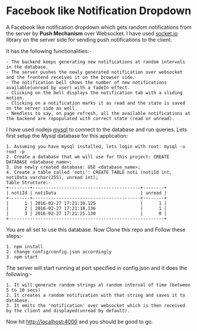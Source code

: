 # Facebook like Notification Dropdown
A Facebook like notification dropdown which gets random notifications from the server by **Push Mechanism** over Websocket.
I have used [socket.io](https://github.com/socketio/socket.io) library on the server side for sending push notifications to the client.

It has the following functionalities:-
```
- The backend keeps generating new notifications at random intervals in the database. 
- The server pushes the newly generated notification over websocket and the frontend receives it on the browser side. 
- The notification bell shows the number of new notifications available(unread by user) with a fadeIn effect. 
- Clicking on the bell displays the notification tab with a sliding motion. 
- Clicking on a notification marks it as read and the state is saved on the server side as well. 
- Needless to say, on page refresh, all the available notifications at the backend are repopulated with correct state (read or unread). 
```
I have used nodejs [mysql](https://github.com/felixge/node-mysql) to connect to the database and run queries. Lets first setup the Mysql database for this application:
```
1. Assuming you have mysql installed, lets login with root: mysql -u root -p
2. Create a database that we will use for this project: CREATE DATABASE <database_name>;
3. Use newly created database: USE <database_name>;
4. Create a table called 'noti': CREATE TABLE noti (notiId int, notiData varchar(255), unread int);
Table Structure:-
+--------+-----------------------------------------+--------+
| notiId | notiData                                | unread |
+--------+-----------------------------------------+--------+
|      1 | 2016-02-27 17:21:10.125                 |      1 |
|      2 | 2016-02-27 17:21:18.136                 |      1 |
|      3 | 2016-02-27 17:21:25.130                 |      0 |
+-----------------------------------------------------------+
```
You are all set to use this database.
Now Clone this repo and Follow these steps:-
```
1. npm install
2. change config/config.json accordingly
3. npm start
```
The server will start running at port specified in config.json and it does the following:-
```
1. It will generate random strings at random interval of time (between 5 to 10 secs)
2. It creates a random notification with that string and saves it to database.
3. It emits the 'notification' over websocket which is then received by the client and displayed(unread by default).
```
Now hit [http://localhost:4000](http://localhost:4000) and you should be good to go.
